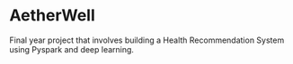 # AetherWell

Final year project that involves building a Health Recommendation System using Pyspark and deep learning.
